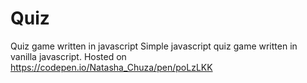 # Quiz
Quiz game written in javascript
Simple javascript quiz game written in vanilla javascript.
Hosted on https://codepen.io/Natasha_Chuza/pen/poLzLKK
